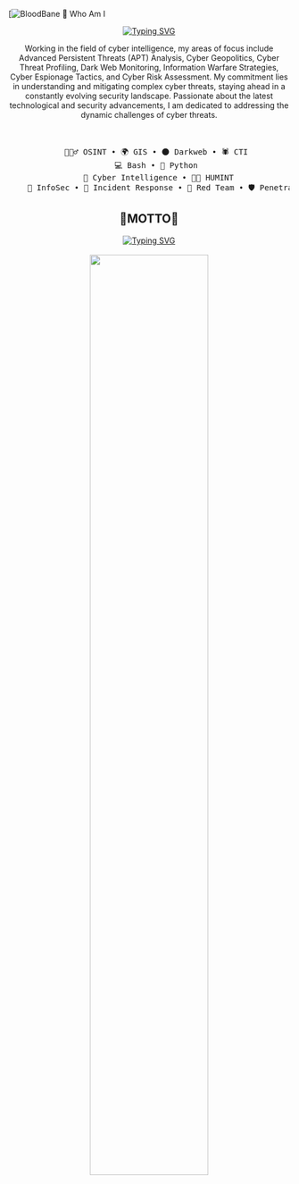 [![BloodBane](https://img.shields.io/badge/MadeBy-Bloodbane-red) 👤 
                         Who Am I 
<div align="center">
<a href="https://git.io/typing-svg"><img src="https://readme-typing-svg.demolab.com?font=Fira+Code&weight=800&size=16&pause=1000&color=F70202&background=47FBFF00&vCenter=true&multiline=true&width=441&height=62&lines=I'm+Emre%2C+an+Intelligence+Analyst+and+Red+Teamer." alt="Typing SVG" /></a>
    
Working in the field of cyber intelligence, my areas of focus include Advanced Persistent Threats (APT) Analysis, Cyber Geopolitics, 
Cyber Threat Profiling, Dark Web Monitoring, Information Warfare Strategies, Cyber Espionage Tactics, and Cyber Risk Assessment. 
My commitment lies in understanding and mitigating complex cyber threats, staying ahead in a constantly evolving security landscape. 
Passionate about the latest technological and security advancements, I am dedicated to addressing the dynamic challenges of cyber threats.    
<br><br>
<pre>
    🕵🏻‍♂️ OSINT • 🌍 GIS • 🌑 Darkweb • 🕷️ CTI 
    💻 Bash • 🐍 Python 
    🧠 Cyber Intelligence • 🧑‍💼 HUMINT
    🔐 InfoSec • 🚨 Incident Response • 🥷 Red Team • 🛡️ Penetration Test  
</pre>
## 🧠MOTTO🧠
<a href="https://git.io/typing-svg"><img src="https://readme-typing-svg.demolab.com?font=Fira+Code&size=13&pause=1000&color=7051F7&multiline=true&width=435&lines=Searching+for+vulnerabilities+in+machines+is+foolish.;Look+for+vulnerabilities+in+the+deep+desires+of+humans." alt="Typing SVG" /></a>
<br><br>
<img src="https://github.com/emrekybs/emrekybs/blob/main/dadsa.jpeg" width="65%"/>
<br><br><br>
